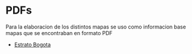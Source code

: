 # PDFs
Para la elaboracion de los distintos mapas se uso como informacion base mapas que se encontraban en formato PDF
* [Estrato Bogota](http://www.sdp.gov.co/portal/page/portal/PortalSDP/InformacionTomaDecisiones/Estratificacion_Socioeconomica/Mapas)